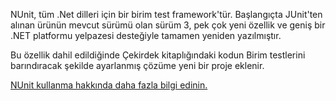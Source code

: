 ﻿NUnit, tüm .Net dilleri için bir birim test framework'tür. Başlangıçta JUnit'ten alınan ürünün mevcut sürümü olan sürüm 3, pek çok yeni özellik ve geniş bir .NET platformu yelpazesi desteğiyle tamamen yeniden yazılmıştır.

Bu özellik dahil edildiğinde Çekirdek kitaplığındaki kodun Birim testlerini barındıracak şekilde ayarlanmış çözüme yeni bir proje eklenir.

[NUnit kullanma hakkında daha fazla bilgi edinin.](https://github.com/nunit/docs/wiki/NUnit-Documentation)
